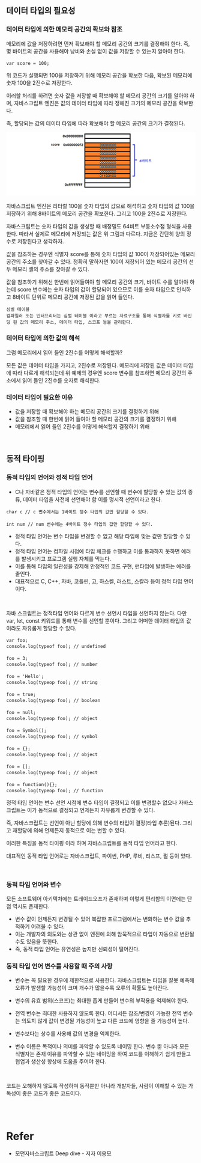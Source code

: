 ## 데이터 타입의 필요성

### 데이터 타입에 의한 메모리 공간의 확보와 참조

메모리에 값을 저장하려면 먼저 확보해야 할 메모리 공간의 크기를 결정해야 한다. 즉, 몇 바이트의 공간을 사용해야 낭비와 손실 없이 값을 저장할 수 있는지 알아야 한다.

```
var score = 100;
```

위 코드가 실행되면 100을 저장하기 위해 메모리 공간을 확보한 다음, 확보된 메모리에 숫자 100을 2진수로 저장한다.

이러할 처리를 하려면 숫자 값을 저장할 때 확보해야 할 메모리 공간의 크기를 알아야 하며, 자바스크립트 엔진은 값의 데이터 타입에 따라 정해진 크기의 메모리 공간을 확보한다.

즉, 할당되는 값의 데이터 타입에 따라 확보해야 할 메모리 공간의 크기가 결졍된다.

![type1](../../img/JS/type1.png)

자바스크립트 엔진은 리터럴 100을 숫자 타입의 값으로 해석하고 숫자 타입의 값 100을 저장하기 위해 8바이트의 메모리 공간을 확보한다. 그리고 100을 2진수로 저장한다.

자바스크립트는 숫자 타입의 값을 생성할 때 배정밀도 64비트 부동소수점 형식을 사용한다. 따라서 실제로 메모리에 저장되는 값은 위 그림과 다르다. 지금은 간단히 양의 정수로 저장된다고 생각하자.

값을 참조하는 경우엔 식별자 score를 통해 숫자 타입의 값 100이 저장되어있는 메모리 공간의 주소를 찾아갈 수 있다.
정확히 말하자면 100이 저장되어 있는 메모리 공간의 선두 메모리 셀의 주소를 찾아갈 수 있다.

값을 참조하기 위해선 한번에 읽어들여야 할 메모리 공간의 크기, 바이트 수를 알아야 하는데 score 변수에는 숫자 타입의 값이 할당되어 있으므로 이를 숫자 타입으로 인식하고 8바이트 단위로 메모리 공간에 저장된 값을 읽어 들인다.

```
심벌 테이블
컴파일러 또는 인터프리터는 심벌 테이블 이라고 부르는 자료구조를 통해 식별자를 키로 바인딩 된 값의 메모리 주소, 데이터 타입, 스코프 등을 관리한다.
```

### 데이터 타입에 의한 값의 해석
그럼 메모리에서 읽어 들인 2진수를 어떻게 해석할까?

모든 값은 데이터 타입을 가지고, 2진수로 저장된다. 메모리에 저장된 값은 데이터 타입에 따라 다르게 해석되는데 위 예제의 경우엔 score 변수를 참조하면 메모리 공간의 주소에서 읽어 들인 2진수를 숫자로 해석한다.

### 데이터 타입이 필요한 이유
+ 값을 저장할 때 확보해야 하는 메모리 공간의 크기를 결정하기 위해
+ 값을 참조할 때 한번에 읽어 들여야 할 메모리 공간의 크기를 결정하기 위해
+ 메모리에서 읽어 들인 2진수를 어떻게 해석할지 결정하기 위해

<br>

## 동적 타이핑

### 동적 타입의 언어와 정적 타입 언어

+ C나 자바같은 정적 타입의 언어는 변수를 선언할 때 변수에 할당할 수 있는 값의 종류, 데이터 타입을 사전에 선언해야 함 이를 명시적 선언이라고 한다.

```
char c // c 변수에서는 1바이트 정수 타입의 값만 할당할 수 있다.

int num // num 변수에는 4바이트 정수 타입의 값만 할당할 수 있다.
```

+ 정적 타입 언어는 변수 타입을 변경할 수 없고 해당 타입에 맞는 값만 할당할 수 있다.
+ 정적 타입 언어는 컴파일 시점에 타입 체크를 수행하고 이를 통과하지 못하면 에러를 발생시키고 프로그램 실행 자체를 막는다.
+ 이를 통해 타입의 일관성을 강제해 안정적인 코드 구현, 런타임에 발생하는 에러를 줄인다.
+ 대표적으로 C, C++, 자바, 코틀린, 고, 하스켈, 러스트, 스칼라 등이 정적 타입 언어이다.

<br>

자바 스크립트는 정적타입 언어와 다르게 변수 선언시 타입을 선언하지 않는다. 다만 var, let, const 키워드를 통해 변수를 선언할 뿐이다. 그리고 어떠한 데이터 타입의 값이라도 자유롭게 할당할 수 있다.

```
var foo;
console.log(typeof foo); // undefined

foo = 3;
console.log(typeof foo); // number

foo = 'Hello';
console.log(typeop foo); // string

foo = true;
console.log(typeop foo); // boolean

foo = null;
console.log(typeop foo); // object

foo = Symbol();
console.log(typeop foo); // symbol

foo = {};
console.log(typeop foo); // object

foo = [];
console.log(typeop foo); // object

foo = function(){};
console.log(typeop foo); // function
```

정적 타입 언어는 변수 선언 시점에 변수 타입이 결정되고 이를 변경할수 없으나 자바스크립트는 이가 동적으로 결정되고 언제든지 자유롭게 변경할 수 있다.

즉, 자바스크립트는 선언이 아닌 할당에 의해 변수의 타입이 결정(타입 추론)된다. 그리고 재할당에 의해 언제든지 동적으로 이는 변할 수 있다.

이러한 특징을 동적 타이핑 이라 하며 자바스크립트를 동적 타입 언어라고 한다.

대표적인 동적 타입 언어로는 자바스크립트, 파이썬, PHP, 루비, 리스프, 펄 등이 있다.

<br>

### 동적 타입 언어와 변수

모든 소프트웨어 아키텍처에는 트레이드오프가 존재하며 이렇게 편리함의 이면에는 단점 역시도 존재한다.

+ 변수 값이 언제든지 변경될 수 있어 복잡한 프로그램에서는 변화하는 변수 값을 추적하기 어려울 수 있다.
+ 이는 개발자의 의도와는 상관 없이 엔진에 의해 암묵적으로 타입이 자동으로 변환될 수도 있음을 뜻한다.
+ 즉, 동적 타입 언어는 유연성은 높지만 신뢰성이 떨어진다.

### 동적 타입 언어 변수를 사용할 때 주의 사항

+ 변수는 꼭 필요한 경우에 제한적으로 사용한다. 자바스크립트는 타입을 잘못 예측해 오류가 발생할 가능성이 크며 개수가 많을수록 오류의 확률도 높아진다.

+ 변수의 유효 범위(스코프)는 최대한 좁게 만들어 변수의 부작용을 억제해야 한다.

+ 전역 변수는 최대한 사용하지 않도록 한다. 어디서든 참조/변경이 가능한 전역 변수는 의도치 않게 값이 변경될 가능성이 높고 다른 코드에 영향을 줄 가능성이 높다.

+ 변수보다는 상수를 사용해 값의 변경을 억제한다.

+ 변수 이름은 목적이나 의미를 파악할 수 있도록 네이밍 한다. 변수 뿐 아니라 모든 식별자는 존재 이유를 파악할 수 있는 네이밍을 하여 코드를 이해하기 쉽게 만들고 협업과 생산성 향상에 도움을 주어야 한다.

<br>

코드는 오해하지 않도록 작성하며 동작뿐만 아니라 개발자들, 사람이 이해할 수 있는 가독성이 좋은 코드가 좋은 코드이다.

<br>
<br>

# Refer

* 모던자바스크립트 Deep dive - 저자 이웅모